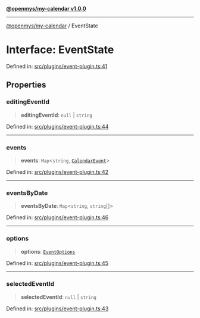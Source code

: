 [**@openmys/my-calendar v1.0.0**](../README.md)

***

[@openmys/my-calendar](../globals.md) / EventState

# Interface: EventState

Defined in: [src/plugins/event-plugin.ts:41](https://github.com/openmys/my-calendar/blob/96ebce4306bfb6a4ab4c4297a9b422c56933c5da/src/plugins/event-plugin.ts#L41)

## Properties

### editingEventId

> **editingEventId**: `null` \| `string`

Defined in: [src/plugins/event-plugin.ts:44](https://github.com/openmys/my-calendar/blob/96ebce4306bfb6a4ab4c4297a9b422c56933c5da/src/plugins/event-plugin.ts#L44)

***

### events

> **events**: `Map`\<`string`, [`CalendarEvent`](CalendarEvent.md)\>

Defined in: [src/plugins/event-plugin.ts:42](https://github.com/openmys/my-calendar/blob/96ebce4306bfb6a4ab4c4297a9b422c56933c5da/src/plugins/event-plugin.ts#L42)

***

### eventsByDate

> **eventsByDate**: `Map`\<`string`, `string`[]\>

Defined in: [src/plugins/event-plugin.ts:46](https://github.com/openmys/my-calendar/blob/96ebce4306bfb6a4ab4c4297a9b422c56933c5da/src/plugins/event-plugin.ts#L46)

***

### options

> **options**: [`EventOptions`](EventOptions.md)

Defined in: [src/plugins/event-plugin.ts:45](https://github.com/openmys/my-calendar/blob/96ebce4306bfb6a4ab4c4297a9b422c56933c5da/src/plugins/event-plugin.ts#L45)

***

### selectedEventId

> **selectedEventId**: `null` \| `string`

Defined in: [src/plugins/event-plugin.ts:43](https://github.com/openmys/my-calendar/blob/96ebce4306bfb6a4ab4c4297a9b422c56933c5da/src/plugins/event-plugin.ts#L43)
